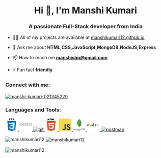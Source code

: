 <h1 align="center">Hi 👋, I'm Manshi Kumari</h1>
<h3 align="center">A passionate Full-Stack developer from India</h3>

- 👨‍💻 All of my projects are available at [manshikumari12.github.io](manshikumari12.github.io)

- 💬 Ask me about **HTML,CSS,JavaScript,MongoDB,NodeJS,Express**

- 📫 How to reach me **manshisbp@gmail.com**

- ⚡ Fun fact **friendly**

<h3 align="left">Connect with me:</h3>
<p align="left">
<a href="https://linkedin.com/in/manshi-kumari-021345220" target="blank"><img align="center" src="https://raw.githubusercontent.com/rahuldkjain/github-profile-readme-generator/master/src/images/icons/Social/linked-in-alt.svg" alt="manshi-kumari-021345220" height="30" width="40" /></a>
</p>

<h3 align="left">Languages and Tools:</h3>
<p align="left"> <a href="https://www.w3schools.com/css/" target="_blank" rel="noreferrer"> <img src="https://raw.githubusercontent.com/devicons/devicon/master/icons/css3/css3-original-wordmark.svg" alt="css3" width="40" height="40"/> </a> <a href="https://expressjs.com" target="_blank" rel="noreferrer"> <img src="https://raw.githubusercontent.com/devicons/devicon/master/icons/express/express-original-wordmark.svg" alt="express" width="40" height="40"/> </a> <a href="https://git-scm.com/" target="_blank" rel="noreferrer"> <img src="https://www.vectorlogo.zone/logos/git-scm/git-scm-icon.svg" alt="git" width="40" height="40"/> </a> <a href="https://www.w3.org/html/" target="_blank" rel="noreferrer"> <img src="https://raw.githubusercontent.com/devicons/devicon/master/icons/html5/html5-original-wordmark.svg" alt="html5" width="40" height="40"/> </a> <a href="https://developer.mozilla.org/en-US/docs/Web/JavaScript" target="_blank" rel="noreferrer"> <img src="https://raw.githubusercontent.com/devicons/devicon/master/icons/javascript/javascript-original.svg" alt="javascript" width="40" height="40"/> </a> <a href="https://www.mongodb.com/" target="_blank" rel="noreferrer"> <img src="https://raw.githubusercontent.com/devicons/devicon/master/icons/mongodb/mongodb-original-wordmark.svg" alt="mongodb" width="40" height="40"/> </a> <a href="https://nodejs.org" target="_blank" rel="noreferrer"> <img src="https://raw.githubusercontent.com/devicons/devicon/master/icons/nodejs/nodejs-original-wordmark.svg" alt="nodejs" width="40" height="40"/> </a> <a href="https://postman.com" target="_blank" rel="noreferrer"> <img src="https://www.vectorlogo.zone/logos/getpostman/getpostman-icon.svg" alt="postman" width="40" height="40"/> </a> </p>

<p><img align="left" src="https://github-readme-stats.vercel.app/api/top-langs?username=manshikumari12&show_icons=true&locale=en&layout=compact" alt="manshikumari12" /></p>

<p>&nbsp;<img align="center" src="https://github-readme-stats.vercel.app/api?username=manshikumari12&show_icons=true&locale=en" alt="manshikumari12" /></p>

<p><img align="center" src="https://github-readme-streak-stats.herokuapp.com/?user=manshikumari12&" alt="manshikumari12" /></p>
